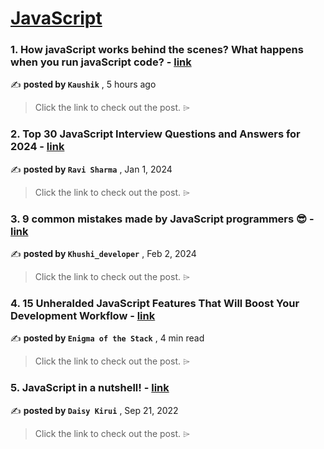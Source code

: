 
<h1><a href=https://medium.com/tag/javascript-development/recommended target="_blank" rel="noopener noreferrer">JavaScript</a></h1>
<h3>1. How javaScript works behind the scenes? What happens when you run javaScript code? - <a href=https://medium.com/@kumarkaushik1580/how-javascript-works-behind-the-scenes-what-happens-when-you-run-javascript-code-acec8a243c51?source=tag_recommended_feed---------0-84----------javascript_development----------5f8526b1_e659_420a_8d31_25fc1ca26676------- target="_blank" rel="noopener noreferrer">link</a></h3>

✍️ **posted by `Kaushik`** <date> , 5 hours ago</date>

<blockquote>Click the link to check out the post. ⌲</blockquote>

<h3>2. Top 30 JavaScript Interview Questions and Answers for 2024 - <a href=https://medium.com/@javascriptcentric/top-30-javascript-interview-questions-and-answers-for-2024-7f1e2d1d0638?source=tag_recommended_feed---------1-107----------javascript_development----------5f8526b1_e659_420a_8d31_25fc1ca26676------- target="_blank" rel="noopener noreferrer">link</a></h3>

✍️ **posted by `Ravi Sharma`** <date> , Jan 1, 2024</date>

<blockquote>Click the link to check out the post. ⌲</blockquote>

<h3>3. 9 common mistakes made by JavaScript programmers 😎 - <a href=https://medium.com/@khushi1399gupta/9-common-mistakes-made-by-javascript-programmers-a3189ee4bdfa?source=tag_recommended_feed---------2-85----------javascript_development----------5f8526b1_e659_420a_8d31_25fc1ca26676------- target="_blank" rel="noopener noreferrer">link</a></h3>

✍️ **posted by `Khushi_developer`** <date> , Feb 2, 2024</date>

<blockquote>Click the link to check out the post. ⌲</blockquote>

<h3>4. 15 Unheralded JavaScript Features That Will Boost Your Development Workflow - <a href=https://medium.com/@cannon_circuit/15-unheralded-javascript-features-that-will-boost-your-development-workflow-7649ae64c9d3?source=tag_recommended_feed---------3-84----------javascript_development----------5f8526b1_e659_420a_8d31_25fc1ca26676------- target="_blank" rel="noopener noreferrer">link</a></h3>

✍️ **posted by `Enigma of the Stack`** <date> , 4 min read</date>

<blockquote>Click the link to check out the post. ⌲</blockquote>

<h3>5. JavaScript in a nutshell! - <a href=https://medium.com/@daisykirui/javascript-in-a-nutshell-669dab5b6e78?source=tag_recommended_feed---------4-107----------javascript_development----------5f8526b1_e659_420a_8d31_25fc1ca26676------- target="_blank" rel="noopener noreferrer">link</a></h3>

✍️ **posted by `Daisy Kirui`** <date> , Sep 21, 2022</date>

<blockquote>Click the link to check out the post. ⌲</blockquote>


